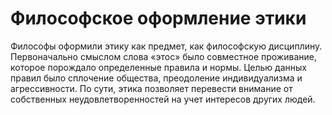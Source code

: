 # Философское оформление этики

Философы оформили этику как предмет, как философскую дисциплину. Первоначально смыслом слова «этос» было совместное проживание, которое порождало определенные правила и нормы. Целью данных правил было сплочение общества, преодоление индивидуализма и агрессивности. По сути, этика позволяет перевести внимание от собственных неудовлетворенностей на учет интересов других людей.
